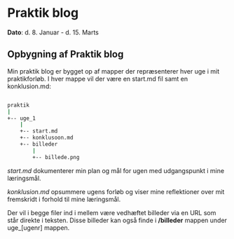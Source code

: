 # Praktik blog

**Dato**: d. 8. Januar - d. 15. Marts


## Opbygning af Praktik blog

Min praktik blog er bygget op af mapper der repræsenterer hver uge i mit praktikforløb.
I hver mappe vil der være en start.md fil samt en konklusion.md: 

```sh

praktik
|
+-- uge_1
    |
    +-- start.md
    +-- konklusoon.md
    +-- billeder
        |
        +-- billede.png

```

*start.md* dokumenterer min plan og mål for ugen med udgangspunkt i mine læringsmål.

*konklusion.md* opsummere ugens forløb og viser mine reflektioner over mit fremskridt i forhold til mine læringsmål.

Der vil i begge filer ind i mellem være vedhæftet billeder via en URL som står direkte i teksten.
Disse billeder kan også finde i **/billeder** mappen under uge_[ugenr] mappen.
